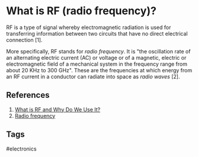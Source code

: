 # What is RF (radio frequency)?  

RF is a type of signal whereby electromagnetic radiation is used for transferring information between two circuits that have no direct electrical connection [1].

More specifically, RF stands for *radio frequency*. It is "the oscillation rate of an alternating electric current (AC) or voltage or of a magnetic, electric or electromagnetic field of a mechanical system in the frequency range from about 20 KHz to 300 GHz". These are the frequencies at which energy from an RF current in a conductor can radiate into space as *radio waves* [2].


## References
1. [What is RF and Why Do We Use It?](https://www.allaboutcircuits.com/textbook/radio-frequency-analysis-design/rf-principles-components/what-is-rf-and-why-do-we-use-it/)
2. [Radio frequency](https://en.wikipedia.org/wiki/Radio_frequency)

## Tags
#electronics
